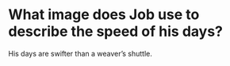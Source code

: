 # What image does Job use to describe the speed of his days?

His days are swifter than a weaver’s shuttle.
